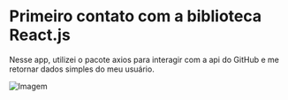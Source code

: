 # Primeiro contato com a biblioteca React.js

Nesse app, utilizei o pacote axios para interagir com a api do GitHub e me retornar dados simples do meu usuário.

![Imagem](./public/img-proj)

